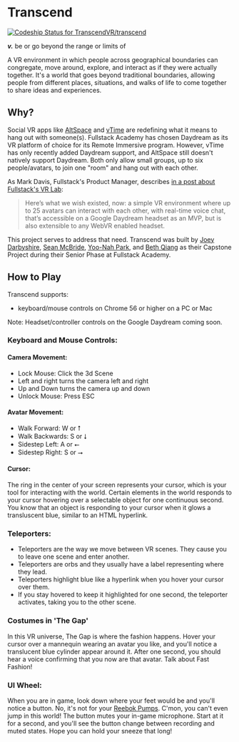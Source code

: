 # Transcend

[ ![Codeship Status for TranscendVR/transcend](https://app.codeship.com/projects/99da1ca0-c4d2-0134-5840-0ea22bbd4aa1/status?branch=master)](https://app.codeship.com/projects/198072)

***v.*** be or go beyond the range or limits of

A VR environment in which people across geographical boundaries can congregate, move around, explore, and interact as if they were actually together. It's a world that goes beyond traditional boundaries, allowing people from different places, situations, and walks of life to come together to share ideas and experiences.

## Why?

Social VR apps like [AltSpace](https://altvr.com/) and [vTime](https://vtime.net/) are redefining what it means to hang out with someone(s). Fullstack Academy has chosen Daydream as its VR platform of choice for its Remote Immersive program. However, vTime has only recently added Daydream support, and AltSpace still doesn't natively support Daydream. Both only allow small groups, up to six people/avatars, to join one "room" and hang out with each other.

As Mark Davis, Fullstack's Product Manager, describes [in a post about Fullstack's VR Lab](https://www.fullstackacademy.com/blog/vr-lab-jan-2017):

> Here’s what we wish existed, now: a simple VR environment where up to 25 avatars can interact with each other, with real-time voice chat, that’s accessible on a Google Daydream headset as an MVP, but is also extensible to any WebVR enabled headset.

This project serves to address that need. Transcend was built by [Joey Darbyshire](https://github.com/Jmikeydarby), [Sean McBride](https://github.com/spmcbride1201), [Yoo-Nah Park](https://github.com/parky22), and [Beth Qiang](https://github.com/bethqiang) as their Capstone Project during their Senior Phase at Fullstack Academy.

## How to Play
Transcend supports:
* keyboard/mouse controls on Chrome 56 or higher on a PC or Mac 

Note: Headset/controller controls on the Google Daydream coming soon.

### Keyboard and Mouse Controls:

#### Camera Movement:
* Lock Mouse: Click the 3d Scene
* Left and right turns the camera left and right
* Up and Down turns the camera up and down
* Unlock Mouse: Press ESC

#### Avatar Movement:
* Walk Forward: W or ⭡
* Walk Backwards: S or ⭣
* Sidestep Left: A or ⭠
* Sidestep Right: S or ⭢

#### Cursor:
The ring in the center of your screen represents your cursor, which is your tool for interacting with the world. Certain elements in the world responds to your cursor hovering over a selectable object for one continuous second. You know that an object is responding to your cursor when it glows a transluscent blue, similar to an HTML hyperlink.

### Teleporters:
* Teleporters are the way we move between VR scenes. They cause you to leave one scene and enter another. 
* Teleporters are orbs and they usually have a label representing where they lead. 
* Teleporters highlight blue like a hyperlink when you hover your cursor over them. 
* If you stay hovered to keep it highlighted for one second, the teleporter activates, taking you to the other scene.

### Costumes in 'The Gap'
In this VR universe, The Gap is where the fashion happens. Hover your cursor over a mannequin wearing an avatar you like, and you'll notice a translucent blue cylinder appear around it. After one second, you should hear a voice confirming that you now are that avatar. Talk about Fast Fashion!

### UI Wheel:
When you are in game, look down where your feet would be and you'll notice a button. No, it's not for your [Reebok Pumps](https://en.wikipedia.org/wiki/Reebok_Pump). C'mon, you can't even jump in this world! The button mutes your in-game microphone. Start at it for a second, and you'll see the button change between recording and muted states. Hope you can hold your sneeze that long!


